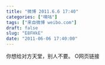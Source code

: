 ```yaml
---
title: "微博 2011.6.6 17:40"
categories: ["嘀咕"]
tags: ["来自微博 weibo.com"]
draft: false
slug: "E8FHkE"
date: "2011-06-06 17:40:00"
---
```


<p>你想给对方天堂，别人不要。 O网页链接 ​​​​</p>
